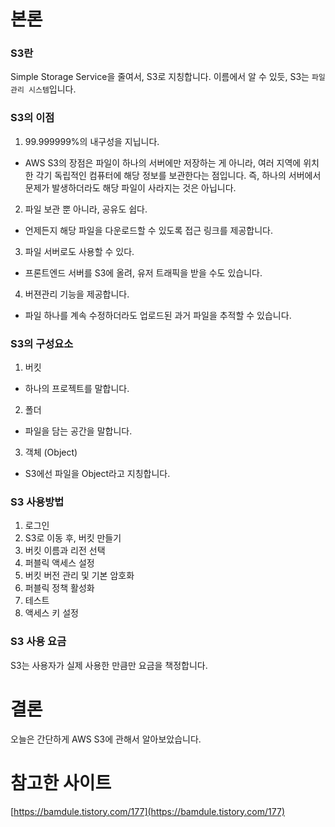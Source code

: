 # 본론

### S3란

Simple Storage Service을 줄여서, S3로 지칭합니다. 이름에서 알 수 있듯, S3는 `파일 관리 시스템`입니다.

### S3의 이점

1. 99.999999%의 내구성을 지닙니다.

- AWS S3의 장점은 파일이 하나의 서버에만 저장하는 게 아니라, 여러 지역에 위치한 각기 독립적인 컴퓨터에 해당 정보를 보관한다는 점입니다. 즉, 하나의 서버에서 문제가 발생하더라도 해당 파일이 사라지는 것은 아닙니다.

2. 파일 보관 뿐 아니라, 공유도 쉽다.

- 언제든지 해당 파일을 다운로드할 수 있도록 접근 링크를 제공합니다.

3. 파일 서버로도 사용할 수 있다.

- 프론트엔드 서버를 S3에 올려, 유저 트래픽을 받을 수도 있습니다.

4. 버젼관리 기능을 제공합니다.

- 파일 하나를 계속 수정하더라도 업로드된 과거 파일을 추적할 수 있습니다.

### S3의 구성요소

1. 버킷

- 하나의 프로젝트를 말합니다.

2. 폴더

- 파일을 담는 공간을 말합니다.

3. 객체 (Object)

- S3에선 파일을 Object라고 지칭합니다.

### S3 사용방법

1. 로그인
2. S3로 이동 후, 버킷 만들기
3. 버킷 이름과 리전 선택
4. 퍼블릭 액세스 설정
5. 버킷 버전 관리 및 기본 암호화
6. 퍼블릭 정책 활성화
7. 테스트
8. 액세스 키 설정

### S3 사용 요금

S3는 사용자가 실제 사용한 만큼만 요금을 책정합니다.

# 결론

오늘은 간단하게 AWS S3에 관해서 알아보았습니다.

# 참고한 사이트

[https://bamdule.tistory.com/177](https://bamdule.tistory.com/177)

